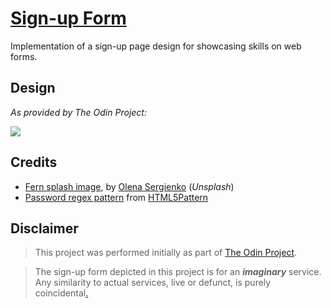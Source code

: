 # [Sign-up Form](https://mark-p0.github.io/signup-form/)

<!-- Simple sign-up form using HTML and CSS -->

Implementation of a sign-up page design for showcasing skills on web forms.

## Design

_As provided by The Odin Project:_

![](https://cdn.statically.io/gh/TheOdinProject/curriculum/5f37d43908ef92499e95a9b90fc3cc291a95014c/html_css/project-sign-up-form/sign-up-form.png)

## Credits

- [Fern splash image](https://unsplash.com/photos/r0M9HrfJMBM), by [Olena Sergienko](https://unsplash.com/@olenkasergienko) (_Unsplash_)
- [Password regex pattern](https://www.html5pattern.com/Passwords) from [HTML5Pattern](https://www.html5pattern.com/)

## Disclaimer

> This project was performed initially as part of [The Odin Project](https://www.theodinproject.com/).

> The sign-up form depicted in this project is for an **_imaginary_** service. Any similarity to actual services, live or defunct, is purely coincidental[.](https://en.wikipedia.org/wiki/All_persons_fictitious_disclaimer)
